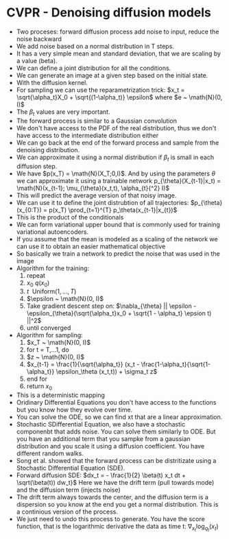 # CVPR - Denoising diffusion models

- Two proceses: forward diffusion process add noise to input, reduce the noise backward
- We add noise based on a normal distribution in T steps.
- It has a very simple mean and standard deviation, that we are scaling by a value (beta).
- We can define a joint distribution for all the conditions.
- We can generate an image at a given step based on the initial state.
- With the diffusion kernel.
- For sampling we can use the reparametrization trick:
  $x_t = \sqrt{\alpha_t}X_0 + \sqrt{(1-\alpha_t)} \epsilon$ where $e ~ \math{N}(0, I)$
- The $\beta_t$ values are very important.
- The forward process is similar to a Gaussian convolution
- We don't have access to the PDF of the real distribution, thus we don't have access to the intermediate distribution either
- We can go back at the end of the forward process and sample from the denoising distribution.
- We can approximate it using a normal distribution if $\beta_t$ is small in each diffusion step.
- We have $p(x_T) = \math{N}(X_T;0,I)$. And by using the parameters $\theta$ we can approximate it using a trainable network p_{\theta}(X_{t-1}|x_t) = \math{N}(x_{t-1}; \mu_{\theta}(x_t,t), \alpha_{t}{^2} I)$
- This will predict the average version of that noisy image.
- We can use it to define the joint distrubtion of all trajectories: $p_{\theta}(x_{0:T}) = p(x_T) \prod_{t=1}^{T} p_\theta(x_{t-1}|x_{t})$
- This is the product of the conditionals
- We can form variational upper bound that is commonly used for training variational autoencoders.
- If you assume that the mean is modeled as a scaling of the network we can use it to obtain an easier mathematical objective
- So basically we train a network to predict the noise that was used in the image
- Algorithm for the training:
  1. repeat
  2. $x_0 ~ q(x_0)$
  3. $t ~$ Uniform$({1, ..., T})$
  4. $\epsilon ~ \math{N}(0, I)$
  5. Take gradient descent step on: $\nabla_{\theta} || \epsilon - \epsilon_{\theta}(\sqrt{\alpha_t}x_0 + \sqrt{1 - \alpha_t} \epsion t) ||^2$
  6. until converged
- Algorithm for sampling:
  1. $x_T ~ \math{N}(0, I)$
  2. for t = T,...1, do
  3. $z ~ \math{N}(0, I)$
  4. $x_{t-1} = \frac{1}{\sqrt{\alpha_t}} (x_t - \frac{1-\alpha_t}{\sqrt{1-\alpha_t}} \epsilon_\theta (x_t,t)) + \sigma_t z$
  5. end for
  6. return $x_0$
- This is a deterministic mapping
- Oridinary Differential Equations you don't have access to the functions but you know how they evolve over time. 
- You can solve the ODE, so we can find xt that are a linear approximation.
- Stochastic SDifferential Equation, we also have a stochastic componenbt that adds noise. You can solve them similarly to ODE. But you have an additional term that you sampke from a gaussian distribution and you scale it using a diffusion coefficient. You have different random walks.
- Song et al. showed that the forward process can be distritizate using a Stochastic Differential Equation (SDE). 
- Forward diffusion SDE: $dx_t = - \frac{1}{2} \beta(t) x_t dt + \sqrt(\beta(t)) dw_t}$ Here we have the drift term (pull towards mode) and the diffusion term (injects noise)
- The drift term always towards the center, and the diffusion term is a dispersion so you know at the end you get a normal distribution. This is a continious version of the process.
- We just need to undo this process to generate. You have the score function, that is the logarithmic derivative the data as time t: $\nabla_{x_t} \log_{q_t}(x_t)$

